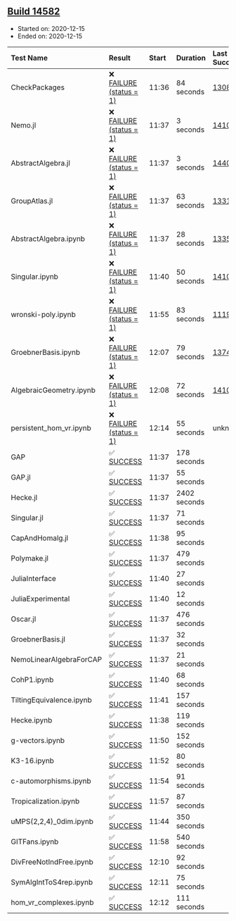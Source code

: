 ## [Build 14582](https://oscarci.mathematik.uni-kl.de/job/oscar/14582/)

* Started on: 2020-12-15
* Ended on: 2020-12-15

| Test Name    | Result | Start | Duration | Last Success | First Failure |
|:-------------|:-------|:------|:---------|:-------------|:--------------|
| CheckPackages | ❌ [FAILURE (status = 1)](https://oscarci.mathematik.uni-kl.de/job/oscar/14582/artifact/logs/build-14582/CheckPackages.log) | 11:36 | 84 seconds | [13085](https://oscarci.mathematik.uni-kl.de/job/oscar/13085/) | [13086](https://oscarci.mathematik.uni-kl.de/job/oscar/13086/) |
| Nemo.jl | ❌ [FAILURE (status = 1)](https://oscarci.mathematik.uni-kl.de/job/oscar/14582/artifact/logs/build-14582/Nemo.jl.log) | 11:37 | 3 seconds | [14101](https://oscarci.mathematik.uni-kl.de/job/oscar/14101/) | [14102](https://oscarci.mathematik.uni-kl.de/job/oscar/14102/) |
| AbstractAlgebra.jl | ❌ [FAILURE (status = 1)](https://oscarci.mathematik.uni-kl.de/job/oscar/14582/artifact/logs/build-14582/AbstractAlgebra.jl.log) | 11:37 | 3 seconds | [14405](https://oscarci.mathematik.uni-kl.de/job/oscar/14405/) | [14406](https://oscarci.mathematik.uni-kl.de/job/oscar/14406/) |
| GroupAtlas.jl | ❌ [FAILURE (status = 1)](https://oscarci.mathematik.uni-kl.de/job/oscar/14582/artifact/logs/build-14582/GroupAtlas.jl.log) | 11:37 | 63 seconds | [13311](https://oscarci.mathematik.uni-kl.de/job/oscar/13311/) | [13312](https://oscarci.mathematik.uni-kl.de/job/oscar/13312/) |
| AbstractAlgebra.ipynb | ❌ [FAILURE (status = 1)](https://oscarci.mathematik.uni-kl.de/job/oscar/14582/artifact/logs/build-14582/AbstractAlgebra.ipynb.log) | 11:37 | 28 seconds | [13355](https://oscarci.mathematik.uni-kl.de/job/oscar/13355/) | [13356](https://oscarci.mathematik.uni-kl.de/job/oscar/13356/) |
| Singular.ipynb | ❌ [FAILURE (status = 1)](https://oscarci.mathematik.uni-kl.de/job/oscar/14582/artifact/logs/build-14582/Singular.ipynb.log) | 11:40 | 50 seconds | [14101](https://oscarci.mathematik.uni-kl.de/job/oscar/14101/) | [14102](https://oscarci.mathematik.uni-kl.de/job/oscar/14102/) |
| wronski-poly.ipynb | ❌ [FAILURE (status = 1)](https://oscarci.mathematik.uni-kl.de/job/oscar/14582/artifact/logs/build-14582/wronski-poly.ipynb.log) | 11:55 | 83 seconds | [11192](https://oscarci.mathematik.uni-kl.de/job/oscar/11192/) | [11193](https://oscarci.mathematik.uni-kl.de/job/oscar/11193/) |
| GroebnerBasis.ipynb | ❌ [FAILURE (status = 1)](https://oscarci.mathematik.uni-kl.de/job/oscar/14582/artifact/logs/build-14582/GroebnerBasis.ipynb.log) | 12:07 | 79 seconds | [13748](https://oscarci.mathematik.uni-kl.de/job/oscar/13748/) | [13749](https://oscarci.mathematik.uni-kl.de/job/oscar/13749/) |
| AlgebraicGeometry.ipynb | ❌ [FAILURE (status = 1)](https://oscarci.mathematik.uni-kl.de/job/oscar/14582/artifact/logs/build-14582/AlgebraicGeometry.ipynb.log) | 12:08 | 72 seconds | [14101](https://oscarci.mathematik.uni-kl.de/job/oscar/14101/) | [14102](https://oscarci.mathematik.uni-kl.de/job/oscar/14102/) |
| persistent_hom_vr.ipynb | ❌ [FAILURE (status = 1)](https://oscarci.mathematik.uni-kl.de/job/oscar/14582/artifact/logs/build-14582/persistent_hom_vr.ipynb.log) | 12:14 | 55 seconds | unknown | unknown |
| GAP | ✅ [SUCCESS](https://oscarci.mathematik.uni-kl.de/job/oscar/14582/artifact/logs/build-14582/GAP.log) | 11:37 | 178 seconds |  |  |
| GAP.jl | ✅ [SUCCESS](https://oscarci.mathematik.uni-kl.de/job/oscar/14582/artifact/logs/build-14582/GAP.jl.log) | 11:37 | 55 seconds |  |  |
| Hecke.jl | ✅ [SUCCESS](https://oscarci.mathematik.uni-kl.de/job/oscar/14582/artifact/logs/build-14582/Hecke.jl.log) | 11:37 | 2402 seconds |  |  |
| Singular.jl | ✅ [SUCCESS](https://oscarci.mathematik.uni-kl.de/job/oscar/14582/artifact/logs/build-14582/Singular.jl.log) | 11:37 | 71 seconds |  |  |
| CapAndHomalg.jl | ✅ [SUCCESS](https://oscarci.mathematik.uni-kl.de/job/oscar/14582/artifact/logs/build-14582/CapAndHomalg.jl.log) | 11:38 | 95 seconds |  |  |
| Polymake.jl | ✅ [SUCCESS](https://oscarci.mathematik.uni-kl.de/job/oscar/14582/artifact/logs/build-14582/Polymake.jl.log) | 11:37 | 479 seconds |  |  |
| JuliaInterface | ✅ [SUCCESS](https://oscarci.mathematik.uni-kl.de/job/oscar/14582/artifact/logs/build-14582/JuliaInterface.log) | 11:40 | 27 seconds |  |  |
| JuliaExperimental | ✅ [SUCCESS](https://oscarci.mathematik.uni-kl.de/job/oscar/14582/artifact/logs/build-14582/JuliaExperimental.log) | 11:40 | 12 seconds |  |  |
| Oscar.jl | ✅ [SUCCESS](https://oscarci.mathematik.uni-kl.de/job/oscar/14582/artifact/logs/build-14582/Oscar.jl.log) | 11:37 | 476 seconds |  |  |
| GroebnerBasis.jl | ✅ [SUCCESS](https://oscarci.mathematik.uni-kl.de/job/oscar/14582/artifact/logs/build-14582/GroebnerBasis.jl.log) | 11:37 | 32 seconds |  |  |
| NemoLinearAlgebraForCAP | ✅ [SUCCESS](https://oscarci.mathematik.uni-kl.de/job/oscar/14582/artifact/logs/build-14582/NemoLinearAlgebraForCAP.log) | 11:37 | 21 seconds |  |  |
| CohP1.ipynb | ✅ [SUCCESS](https://oscarci.mathematik.uni-kl.de/job/oscar/14582/artifact/logs/build-14582/CohP1.ipynb.log) | 11:40 | 68 seconds |  |  |
| TiltingEquivalence.ipynb | ✅ [SUCCESS](https://oscarci.mathematik.uni-kl.de/job/oscar/14582/artifact/logs/build-14582/TiltingEquivalence.ipynb.log) | 11:41 | 157 seconds |  |  |
| Hecke.ipynb | ✅ [SUCCESS](https://oscarci.mathematik.uni-kl.de/job/oscar/14582/artifact/logs/build-14582/Hecke.ipynb.log) | 11:38 | 119 seconds |  |  |
| g-vectors.ipynb | ✅ [SUCCESS](https://oscarci.mathematik.uni-kl.de/job/oscar/14582/artifact/logs/build-14582/g-vectors.ipynb.log) | 11:50 | 152 seconds |  |  |
| K3-16.ipynb | ✅ [SUCCESS](https://oscarci.mathematik.uni-kl.de/job/oscar/14582/artifact/logs/build-14582/K3-16.ipynb.log) | 11:52 | 80 seconds |  |  |
| c-automorphisms.ipynb | ✅ [SUCCESS](https://oscarci.mathematik.uni-kl.de/job/oscar/14582/artifact/logs/build-14582/c-automorphisms.ipynb.log) | 11:54 | 91 seconds |  |  |
| Tropicalization.ipynb | ✅ [SUCCESS](https://oscarci.mathematik.uni-kl.de/job/oscar/14582/artifact/logs/build-14582/Tropicalization.ipynb.log) | 11:57 | 87 seconds |  |  |
| uMPS(2,2,4)_0dim.ipynb | ✅ [SUCCESS](https://oscarci.mathematik.uni-kl.de/job/oscar/14582/artifact/logs/build-14582/uMPS-2-2-4-_0dim.ipynb.log) | 11:44 | 350 seconds |  |  |
| GITFans.ipynb | ✅ [SUCCESS](https://oscarci.mathematik.uni-kl.de/job/oscar/14582/artifact/logs/build-14582/GITFans.ipynb.log) | 11:58 | 540 seconds |  |  |
| DivFreeNotIndFree.ipynb | ✅ [SUCCESS](https://oscarci.mathematik.uni-kl.de/job/oscar/14582/artifact/logs/build-14582/DivFreeNotIndFree.ipynb.log) | 12:10 | 92 seconds |  |  |
| SymAlgIntToS4rep.ipynb | ✅ [SUCCESS](https://oscarci.mathematik.uni-kl.de/job/oscar/14582/artifact/logs/build-14582/SymAlgIntToS4rep.ipynb.log) | 12:11 | 75 seconds |  |  |
| hom_vr_complexes.ipynb | ✅ [SUCCESS](https://oscarci.mathematik.uni-kl.de/job/oscar/14582/artifact/logs/build-14582/hom_vr_complexes.ipynb.log) | 12:12 | 111 seconds |  |  |

